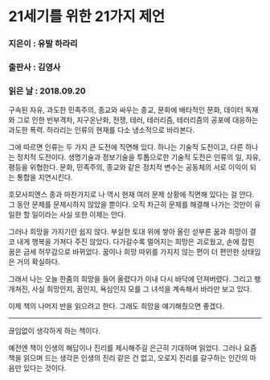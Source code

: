 # 21세기를 위한 21가지 제언
### 지은이 : 유발 하라리
### 출판사 : 김영사
### 읽은 날 : 2018.09.20

구속된 자유, 과도한 민족주의, 종교와 싸우는 종교, 문화에 배타적인 문화, 데이터 독재와 그로 인한 빈부격차, 지구온난화, 전쟁, 테러, 테러리즘, 테러리즘의 공포에 대응하는 과도한 폭력.
하라리는 인류의 현재를 다소 냉소적으로 바라본다.

그에 따르면 인류는 두 가지 큰 도전에 직면해 있다. 하나는 기술적 도전이고, 다른 하나는 정치적 도전이다. 생명기술과 정보기술을 투톱으로한 기술적 도전은 인류의 일, 자유, 평등을 위협한다. 문화, 민족주의, 종교와 같은 정치적 변수는 공동체의 서로 이익이 되는 통합을 지연시킨다.

호모사피엔스 종과 마찬가지로 나 역시 현재 여러 문제 상황에 직면해 있다는 걸 안다. 그 동안 문제를 문제시하지 않았을 뿐이다. 오직 차근히 문제를 해결해 나가는 것만이 유일한 할 일이라는 사실 또한 이제는 안다.

그러나 희망을 가지기란 쉽지 않다.
부실한 토대 위에 쌓아 올린 섣부른 꿈과 희망이 결코 내게 행복을 가져다 주진 않았다. 다가갈수록 멀어지는 희망은 괴로웠고, 손에 잡힌 꿈은 금세 허무감으로 바뀌었다. 꿈이나 희망 따위를 가지지 않는 편이 더 편안한 상태임은 거의 확실하다.

그래서 나는 오늘 한줌의 희망을 들어 올렸다가 이내 다시 바닥에 던져버렸다. 그리고 팽개쳐진, 사실 희망인지, 꿈인지, 욕심인지 모를 그 녀석을 계속해서 바라만 보고 있다.

이제 책의 나머지 반을 읽으려고 한다. 그래도 희망을 얘기해줬으면 좋겠다.

-------------------------------------------------------

끊임없이 생각하게 하는 책이다.

예전엔 책이 인생의 해답이나 진리를 제시해주길 은근히 기대하며 읽었다.
그러나 요즘 책을 읽으며 드는 생각은
인생의 진리 같은 건 없고, 오로지 진리를 갈구하는 인간의 마음만 있다는 것이다.